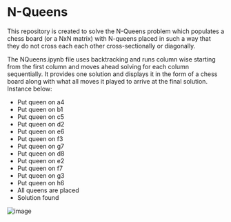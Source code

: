# N-Queens
This repository is created to solve the N-Queens problem which populates a chess board (or a NxN matrix) with N-queens placed in such a way that they do not cross each each other cross-sectionally or diagonally. 

The NQueens.ipynb file uses backtracking and runs column wise starting from the first column and moves ahead solving for each column sequentially. It provides one solution and displays it in the form of a chess board along with what all moves it played to arrive at the final solution. Instance below:
- Put queen on a4
- Put queen on b1
- Put queen on c5
- Put queen on d2
- Put queen on e6
- Put queen on f3
- Put queen on g7
- Put queen on d8
- Put queen on e2
- Put queen on f7
- Put queen on g3
- Put queen on h6
- All queens are placed
- Solution found

![image](https://github.com/user-attachments/assets/19a217fb-1c36-4589-bcaf-3134aba7e34b)

